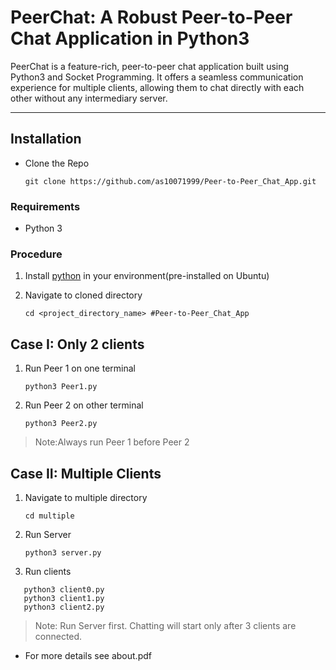 # PeerChat: A Robust Peer-to-Peer Chat Application in Python3
PeerChat is a feature-rich, peer-to-peer chat application built using Python3 and Socket Programming. It offers a seamless communication experience for multiple clients, allowing them to chat directly with each other without any intermediary server.
***
     
## Installation
* Clone the Repo
 
  `git clone https://github.com/as10071999/Peer-to-Peer_Chat_App.git`
### Requirements
* Python 3
### Procedure
1. Install [python](https://www.python.org/downloads/) in your environment(pre-installed on Ubuntu)
2. Navigate to cloned directory

   `cd <project_directory_name> #Peer-to-Peer_Chat_App`
## Case I: Only 2 clients
1. Run Peer 1 on one terminal



    `python3 Peer1.py `

2. Run Peer 2 on other terminal

    `python3 Peer2.py `

> Note:Always run Peer 1 before Peer 2

## Case II: Multiple Clients

1. Navigate to multiple directory

   `cd multiple`

2. Run Server

   `python3 server.py`

3. Run clients
 
```   
   python3 client0.py 
   python3 client1.py 
   python3 client2.py 
```

>Note: Run Server first. Chatting will start only after 3 clients are connected.

* For more details see about.pdf
